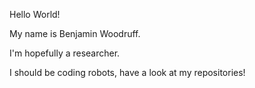 Hello World!


My name is Benjamin Woodruff.

I'm hopefully a researcher.

I should be coding robots, have a look at my repositories!
